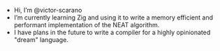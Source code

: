 - Hi, I’m @victor-scarano
- I’m currently learning Zig and using it to write a memory efficient and performant implementation of the NEAT algorithm.
- I have plans in the future to write a compiler for a highly opinionated "dream" language.
